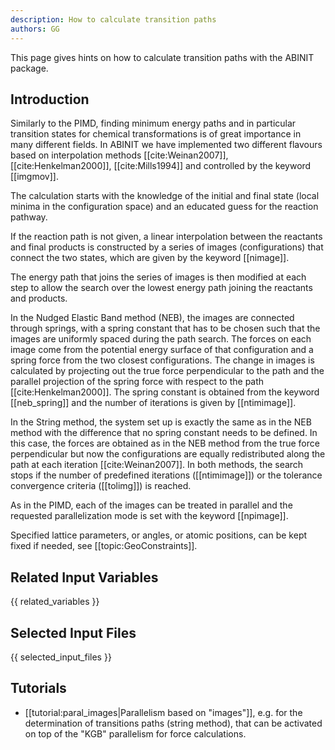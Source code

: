 ```yaml
---
description: How to calculate transition paths
authors: GG
---
```

<!--- This is the source file for this topics. Can be edited. -->

This page gives hints on how to calculate transition paths with the ABINIT package.

## Introduction

Similarly to the PIMD, finding minimum energy paths and in particular
transition states for chemical transformations is of great importance in many
different fields. In ABINIT we have implemented two different flavours based
on interpolation methods [[cite:Weinan2007]], [[cite:Henkelman2000]],
[[cite:Mills1994]] and controlled by the keyword [[imgmov]].

The calculation starts with the knowledge of the initial and final state
(local minima in the configuration space) and an educated guess for the
reaction pathway.

If the reaction path is not given, a linear interpolation between the
reactants and final products is constructed by a series of images
(configurations) that connect the two states, which are given by the keyword
[[nimage]].

The energy path that joins the series of images is then modified at each step
to allow the search over the lowest energy path joining the reactants and
products.

In the Nudged Elastic Band method (NEB), the images are connected through
springs, with a spring constant that has to be chosen such that the images are
uniformly spaced during the path search. The forces on each image come from
the potential energy surface of that configuration and a spring force from the
two closest configurations. The change in images is calculated by projecting
out the true force perpendicular to the path and the parallel projection of
the spring force with respect to the path [[cite:Henkelman2000]].
The spring constant is obtained from the keyword [[neb_spring]] and the number
of iterations is given by [[ntimimage]]. 

In the String method, the system set
up is exactly the same as in the NEB method with the difference that no spring
constant needs to be defined. In this case, the forces are obtained as in the
NEB method from the true force perpendicular but now the configurations are
equally redistributed along the path at each iteration [[cite:Weinan2007]]. In
both methods, the search stops if the number of predefined iterations
([[ntimimage]]) or the tolerance convergence criteria ([[tolimg]]) is reached.

As in the PIMD, each of the images can be treated in parallel and the
requested parallelization mode is set with the keyword [[npimage]].

Specified lattice parameters, or angles, or atomic positions, can be kept
fixed if needed, see [[topic:GeoConstraints]].



## Related Input Variables

{{ related_variables }}

## Selected Input Files

{{ selected_input_files }}

## Tutorials

* [[tutorial:paral_images|Parallelism based on "images"]], e.g. for the determination of transitions paths (string method), that can be activated on top of the "KGB" parallelism for force calculations.

